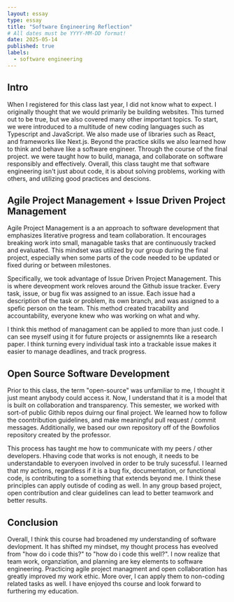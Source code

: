```yaml
---
layout: essay
type: essay
title: "Software Engineering Reflection"
# All dates must be YYYY-MM-DD format!
date: 2025-05-14
published: true
labels:
  - software engineering 
---
```


## Intro 

When I registered for this class last year, I did not know what to expect. I originally thought that we would primarily be building websites. This turned out to be true, but we also covered many other important topics. To start, we were introduced to a multitude of new coding languages such as Typescript and JavaScript. We also made use of libraries such as React, and frameworks like Next.js. Beyond the practice skills we also learned how to think and behave like a software engineer. Through the course of the final project. we were taught how to build, managa, and collaborate on software responsibly and effectively. Overall, this class taught me that software engineering isn't just about code, it is about solving problems, working with others, and utilizing good practices and descions. 

## Agile Project Management + Issue Driven Project Management 

Agile Project Management is a an approach to software development that emphasizes literative progress and team collaboration. It encourages breaking work into small, managable tasks that are continuously tracked and evaluated. This mindset was utilized by our group during the final project, especially when some parts of the code needed to be updated or fixed during or between milestones.

Specifically, we took advantage of Issue Driven Project Management. This is where deveopment work reloves around the Github issue tracker. Every task, issue, or bug fix was assigned to an issue. Each issue had a description of the task or problem, its own branch, and was assigned to a spefic person on the team. This method created tracability and accountability, everyone knew who was working on what and why.

I think this method of managament can be applied to more than just code. I can see myself using it for future projects or assignemnts like a research paper. I think turning every individual task into a trackable issue makes it easier to manage deadlines, and track progress.

## Open Source Software Development 

Prior to this class, the term "open-source" was unfamiliar to me, I thought it just meant anybody could access it. Now, I understand that it is a model that is built on collaboration and transparency. This semester, we worked with sort-of public Githib repos duirng our final project. We learned how to follow the coontribution guidelines, and make meaningful pull request / commit messages. Additionally, we based our own repository off of the Bowfolios repository created by the professor. 

This process has taught me how to communicate with my peers / other developers. Hhaving code that works is not enough, it needs to be understandable to everyoen involved in order to be truly sucessful. I learned that my actions, regardless if it is a bug fix, documentation, or functional code, is contributing to a something that extends beyond me. I think these principles can apply outisde of coding as well. In any group based project, open contribution and clear guidelines can lead to better teamwork and better results.


## Conclusion 

Overall, I think this course had broadened my understanding of software devlopment. It has shifted my mindset, my thought process has eveolved from "how do i code this?" to "how do i code this well?". I now realize that team work, organziation, and planning are key elements to software engineering. Practicing agile project managment and open collaboration has greatly improved my work ethic. More over, I can apply them to non-coding related tasks as well. I have enjoyed ths course and look forward to furthering my education. 


